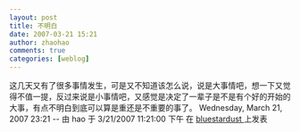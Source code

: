 ```yaml
---
layout: post
title: 不明白
date: 2007-03-21 15:21
author: zhaohao
comments: true
categories: [weblog]
---
```

<div id="msgcns!A2B21BA57C861B3E!245" class="bvMsg">这几天又有了很多事情发生，可是又不知道该怎么说，说是大事情吧，想一下又觉得不值一提，反过来说是小事情吧，又感觉是决定了一辈子是不是有个好的开始的大事，有点不明白到底可以算是重还是不重要的事了。
Wednesday, March 21, 2007 23:21
--
由 hao 于 3/21/2007 11:21:00 下午 在 <a href=""> bluestardust </a> 上发表</div>
